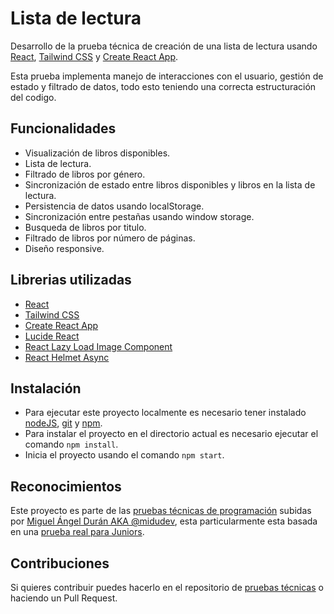 # Lista de lectura

Desarrollo de la prueba técnica de creación de una lista de lectura usando [React](https://facebook.github.io/react/), [Tailwind CSS](https://tailwindcss.com/) y [Create React App](https://github.com/facebook/create-react-app).

Esta prueba implementa manejo de interacciones con el usuario, gestión de estado y filtrado de datos, todo esto teniendo una correcta estructuración del codigo.

## Funcionalidades

- Visualización de libros disponibles.
- Lista de lectura.
- Filtrado de libros por género.
- Sincronización de estado entre libros disponibles y libros en la lista de lectura.
- Persistencia de datos usando localStorage.
- Sincronización entre pestañas usando window storage.
- Busqueda de libros por titulo.
- Filtrado de libros por número de páginas.
- Diseño responsive.

## Librerias utilizadas

- [React](https://facebook.github.io/react/)
- [Tailwind CSS](https://tailwindcss.com/)
- [Create React App](https://github.com/facebook/create-react-app)
- [Lucide React](https://lucide.dev/)
- [React Lazy Load Image Component](https://github.com/Aljullu/react-lazy-load-image-component)
- [React Helmet Async](https://github.com/staylor/react-helmet-async)

## Instalación

- Para ejecutar este proyecto localmente es necesario tener instalado [nodeJS](https://nodejs.org/en), [git](https://git-scm.com/) y [npm](https://npmjs.com/).
- Para instalar el proyecto en el directorio actual es necesario ejecutar el comando `npm install`.
- Inicia el proyecto usando el comando `npm start`.

## Reconocimientos

Este proyecto es parte de las [pruebas técnicas de programación](https://github.com/midudev/pruebas-tecnicas) subidas por [Miguel Ángel Durán AKA @midudev](https://twitter.com/midudev), esta particularmente esta basada en una [prueba real para Juniors](https://discord.com/channels/741237973663612969/848944161448132628/1127729621744500806).

## Contribuciones

Si quieres contribuir puedes hacerlo en el repositorio de [pruebas técnicas](https://github.com/midudev/pruebas-tecnicas) o haciendo un Pull Request.
